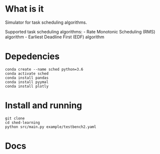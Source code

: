 
# What is it

Simulator for task scheduling algorithms.

Supported task scheduling algorithms:
    - Rate Monotonic Scheduling (RMS) algorithm
    - Earliest Deadline First (EDF) algorithm


# Depedencies

    conda create --name sched python=3.6
    conda activate sched
    conda install pandas
    conda install pyymal
    conda install plotly

# Install and running

    git clone 
    cd shed-learning
    python src/main.py example/testbench2.yaml

# Docs

